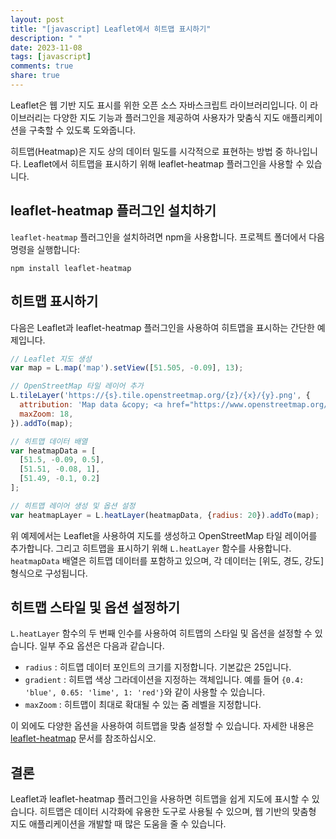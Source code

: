 ```yaml
---
layout: post
title: "[javascript] Leaflet에서 히트맵 표시하기"
description: " "
date: 2023-11-08
tags: [javascript]
comments: true
share: true
---
```


Leaflet은 웹 기반 지도 표시를 위한 오픈 소스 자바스크립트 라이브러리입니다. 이 라이브러리는 다양한 지도 기능과 플러그인을 제공하여 사용자가 맞춤식 지도 애플리케이션을 구축할 수 있도록 도와줍니다.

히트맵(Heatmap)은 지도 상의 데이터 밀도를 시각적으로 표현하는 방법 중 하나입니다. Leaflet에서 히트맵을 표시하기 위해 leaflet-heatmap 플러그인을 사용할 수 있습니다.

## leaflet-heatmap 플러그인 설치하기

`leaflet-heatmap` 플러그인을 설치하려면 npm을 사용합니다. 프로젝트 폴더에서 다음 명령을 실행합니다:

```shell
npm install leaflet-heatmap
```

## 히트맵 표시하기

다음은 Leaflet과 leaflet-heatmap 플러그인을 사용하여 히트맵을 표시하는 간단한 예제입니다.

```javascript
// Leaflet 지도 생성
var map = L.map('map').setView([51.505, -0.09], 13);

// OpenStreetMap 타일 레이어 추가
L.tileLayer('https://{s}.tile.openstreetmap.org/{z}/{x}/{y}.png', {
  attribution: 'Map data &copy; <a href="https://www.openstreetmap.org/">OpenStreetMap</a> contributors',
  maxZoom: 18,
}).addTo(map);

// 히트맵 데이터 배열
var heatmapData = [
  [51.5, -0.09, 0.5],
  [51.51, -0.08, 1],
  [51.49, -0.1, 0.2]
];

// 히트맵 레이어 생성 및 옵션 설정
var heatmapLayer = L.heatLayer(heatmapData, {radius: 20}).addTo(map);
```

위 예제에서는 Leaflet을 사용하여 지도를 생성하고 OpenStreetMap 타일 레이어를 추가합니다. 그리고 히트맵을 표시하기 위해 `L.heatLayer` 함수를 사용합니다. `heatmapData` 배열은 히트맵 데이터를 포함하고 있으며, 각 데이터는 [위도, 경도, 강도] 형식으로 구성됩니다.

## 히트맵 스타일 및 옵션 설정하기

`L.heatLayer` 함수의 두 번째 인수를 사용하여 히트맵의 스타일 및 옵션을 설정할 수 있습니다. 일부 주요 옵션은 다음과 같습니다.

- `radius` : 히트맵 데이터 포인트의 크기를 지정합니다. 기본값은 25입니다.
- `gradient` : 히트맵 색상 그라데이션을 지정하는 객체입니다. 예를 들어 `{0.4: 'blue', 0.65: 'lime', 1: 'red'}`와 같이 사용할 수 있습니다.
- `maxZoom` : 히트맵이 최대로 확대될 수 있는 줌 레벨을 지정합니다.

이 외에도 다양한 옵션을 사용하여 히트맵을 맞춤 설정할 수 있습니다. 자세한 내용은 [leaflet-heatmap](https://github.com/Leaflet/Leaflet.heat) 문서를 참조하십시오.

## 결론

Leaflet과 leaflet-heatmap 플러그인을 사용하면 히트맵을 쉽게 지도에 표시할 수 있습니다. 히트맵은 데이터 시각화에 유용한 도구로 사용될 수 있으며, 웹 기반의 맞춤형 지도 애플리케이션을 개발할 때 많은 도움을 줄 수 있습니다.